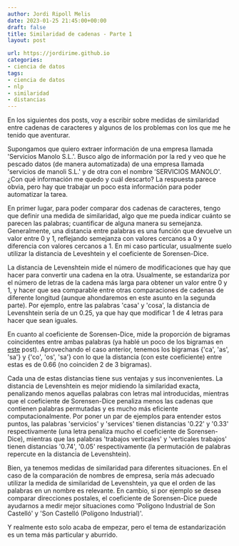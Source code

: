 ```yaml
---
author: Jordi Ripoll Melis
date: 2023-01-25 21:45:00+00:00
draft: false
title: Similaridad de cadenas - Parte 1
layout: post

url: https://jordirime.github.io
categories:
- ciencia de datos
tags:
- ciencia de datos
- nlp
- similaridad
- distancias
---
```


En los siguientes dos posts, voy a escribir sobre medidas de similaridad entre cadenas de caracteres y algunos de los problemas con los que me he tenido que aventurar.

Supongamos que quiero extraer información de una empresa llamada 'Servicios Manolo S.L.'. Busco algo de información por la red y veo que he pescado datos (de manera automatizada) de una empresa llamada 'servicios de manoli S.L.' y de otra con el nombre 'SERVICIOS MANOLO'. ¿Con qué información me quedo y cuál descarto? La respuesta parece obvia, pero hay que trabajar un poco esta información para poder automatizar la tarea.

En primer lugar, para poder comparar dos cadenas de caracteres, tengo que definir una medida de similaridad, algo que me pueda indicar cuánto se parecen las palabras; cuantificar de alguna manera su semejanza. Generalmente, una distancia entre palabras es una función que devuelve un valor entre 0 y 1, reflejando semejanza con valores cercanos a 0 y diferencia con valores cercanos a 1. En mi caso particular, usualmente suelo utilizar la distancia de Leveshtein y el coeficiente de Sorensen-Dice.

La distancia de Levenshtein mide el número de modificaciones que hay que hacer para convertir una cadena en la otra. Usualmente, se estandariza por el número de letras de la cadena más larga para obtener un valor entre 0 y 1, y hacer que sea comparable entre otras comparaciones de cadenas de diferente longitud (aunque ahondaremos en este asunto en la segunda parte). Por ejemplo, entre las palabras 'casa' y 'cosa', la distancia de Levenshtein sería de un 0.25, ya que hay que modificar 1 de 4 letras para hacer que sean iguales.

En cuanto al coeficiente de Sorensen-Dice, mide la proporción de bigramas coincidentes entre ambas palabras (ya hablé un poco de los bigramas en [este](https://jordirime.github.io/2023-01-23-language-detector/) post). Aprovechando el caso anterior, tenemos los bigramas {'ca', 'as', 'sa'} y {'co', 'os', 'sa'} con lo que la distancia (con este coeficiente) entre estas es de 0.66 (no coinciden 2 de 3 bigramas).

Cada una de estas distancias tiene sus ventajas y sus inconvenientes. La distancia de Levenshtein es mejor midiendo la similaridad exacta, penalizando menos aquellas palabras con letras mal introducidas, mientras que el coeficiente de Sorensen-Dice penaliza menos las cadenas que contienen palabras permutadas y es mucho más eficiente computacionalmente. Por poner un par de ejemplos para entender estos puntos, las palabras 'servicios' y 'services' tienen distancias '0.22' y '0.33' respectivamente (una letra penaliza mucho el coeficiente de Sorensen-Dice), mientras que las palabras 'trabajos verticales' y 'verticales trabajos' tienen distancias '0.74', '0.05' respectivamente (la permutación de palabras repercute en la distancia de Levenshtein).

Bien, ya tenemos medidas de similaridad para diferentes situaciones. En el caso de la comparación de nombres de empresa, sería más adecuado utilizar la medida de similaridad de Levenshtein, ya que el orden de las palabras en un nombre es relevante. En cambio, si por ejemplo se desea comparar direcciones postales, el coeficiente de Sorensen-Dice puede ayudarnos a medir mejor situaciones como 'Polígono Industrial de Son Castelló' y 'Son Castelló (Polígono Industrial)'.

Y realmente esto solo acaba de empezar, pero el tema de estandarización es un tema más particular y aburrido.
